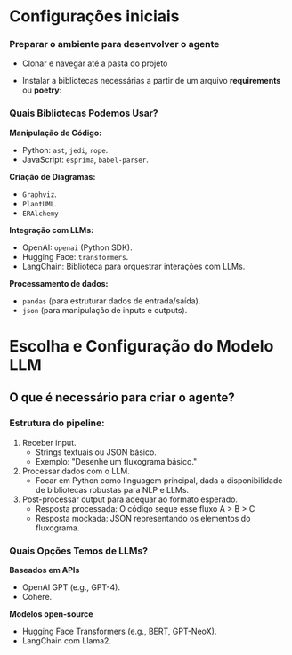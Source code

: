 # Configurações iniciais

### Preparar o ambiente para desenvolver o agente

- Clonar e navegar até a pasta do projeto

- Instalar a bibliotecas necessárias a partir de um arquivo **requirements** ou **poetry**:

### Quais Bibliotecas Podemos Usar?

**Manipulação de Código:**
- Python: `ast`, `jedi`, `rope`.
- JavaScript: `esprima`, `babel-parser`.

**Criação de Diagramas:**
  - `Graphviz`.
  - `PlantUML`.
  - `ERAlchemy`

**Integração com LLMs:**
  - OpenAI: `openai` (Python SDK).
  - Hugging Face: `transformers`.
  - LangChain: Biblioteca para orquestrar interações com LLMs.

**Processamento de dados:**

- ``pandas`` (para estruturar dados de entrada/saída).
- ``json`` (para manipulação de inputs e outputs).

# Escolha e Configuração do Modelo LLM

## O que é necessário para criar o agente?

### Estrutura do pipeline:

1. Receber input.
    - Strings textuais ou JSON básico.
    - Exemplo: "Desenhe um fluxograma básico."
2. Processar dados com o LLM.
   - Focar em Python como linguagem principal, dada a disponibilidade de bibliotecas robustas para NLP e LLMs.
3. Post-processar output para adequar ao formato esperado.
    - Resposta processada: O código segue esse fluxo A > B > C
    - Resposta mockada: JSON representando os elementos do fluxograma.

### Quais Opções Temos de LLMs?

**Baseados em APIs**
- OpenAI GPT (e.g., GPT-4).
- Cohere.

**Modelos open-source**
- Hugging Face Transformers (e.g., BERT, GPT-NeoX).
- LangChain com Llama2.
